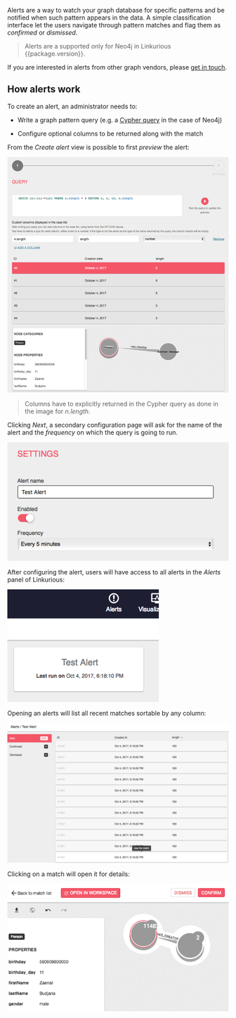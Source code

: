 Alerts are a way to watch your graph database for specific patterns and be notified
when such pattern appears in the data. 
A simple classification interface let the users navigate through pattern matches and flag
them as *confirmed* or *dismissed*.

> Alerts are a supported only for Neo4j in Linkurious {{package.version}}.

If you are interested in alerts from other graph vendors, please [get in touch](/support).

## How alerts work

To create an alert, an administrator needs to:

- Write a graph pattern query (e.g. a [Cypher query](https://neo4j.com/developer/cypher-query-language/) in the case of Neo4j)

- Configure optional columns to be returned along with the match

From the *Create alert* view is possible to first *preview* the alert:

![](create-alert1.png)

> Columns have to explicitly returned in the Cypher query as done in the image for *n.length*.

Clicking *Next*, a secondary configuration page will ask for the name of the alert and the *frequency*
on which the query is going to run.

![](create-alert2.png)

After configuring the alert, users will have access to all alerts in the *Alerts* panel of Linkurious:

![](alert-list.png)

Opening an alerts will list all recent matches sortable by any column:

![](match-list.png)

Clicking on a match will open it for details:

![](match-details.png)
